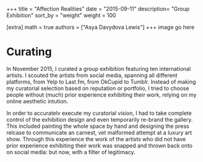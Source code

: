 +++
title = "Affection Realities"
date = "2015-09-11"
description= "Group Exhibition"
sort_by = "weight"
weight = 100

[extra]
math = true
authors = ["Asya Davydova Lewis"]
+++
image go here

<!-- more -->
# Curating
In November 2015, I curated a group exhibition featuring ten international artists. I scouted the artists from social media, spanning all different platforms, from Yelp to Last.fm, from OkCupid to Tumblr. Instead of making my curatorial selection based on reputation or portfolio, I tried to choose people without (much) prior experience exhibiting their work, relying on my online aesthetic intution. 

In order to accuratelv execute my curatorial vision, I had to take
complete control of the exhibition design and even temporarily re-brand the gallery. This included painting the whole space by
hand and designing the press relcase to communicate an carnest, vet malformed attempt at a luxury art show.
Through this experience the work of the artists who did not have prior experience exhibiting their work was snapped and thrown back onto on social media: but now, with a filter of legitimacy.


